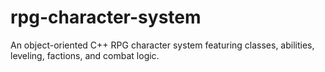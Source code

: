 # rpg-character-system
An object-oriented C++ RPG character system featuring classes, abilities, leveling, factions, and combat logic.
